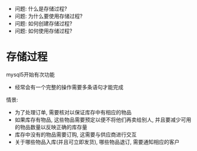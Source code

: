 + 问题: 什么是存储过程?
+ 问题: 为什么要使用存储过程?
+ 问题: 如何创建存储过程?
+ 问题: 如何使用存储过程?

# 存储过程

mysql5开始有次功能

+ 经常会有一个完整的操作需要多条语句才能完成


情景:

+ 为了处理订单, 需要核对以保证库存中有相应的物品
+ 如果库存有物品, 这些物品需要预定以便不将他们再卖给别人, 并且要减少可用的物品数量以反映正确的库存量
+ 库存中没有的物品需要订购, 这需要与供应商进行交互
+ 关于哪些物品入库(并且可立即发货), 哪些物品退订, 需要通知相应的客户

